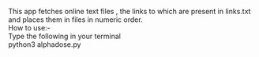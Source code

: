 This app fetches online text files , the links to which are present in links.txt and places them in files in numeric order.  
How to use:-  
Type the following in your terminal  
python3 alphadose.py <path to links.txt> <path to your download directory>  
